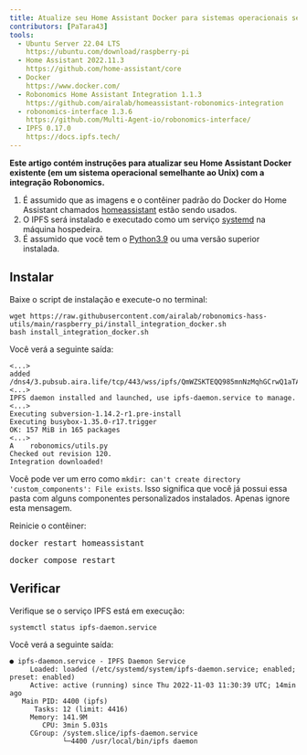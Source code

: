 ```yaml
---
title: Atualize seu Home Assistant Docker para sistemas operacionais semelhantes ao Unix
contributors: [PaTara43]
tools:   
  - Ubuntu Server 22.04 LTS
    https://ubuntu.com/download/raspberry-pi
  - Home Assistant 2022.11.3
    https://github.com/home-assistant/core
  - Docker
    https://www.docker.com/
  - Robonomics Home Assistant Integration 1.1.3
    https://github.com/airalab/homeassistant-robonomics-integration
  - robonomics-interface 1.3.6
    https://github.com/Multi-Agent-io/robonomics-interface/
  - IPFS 0.17.0
    https://docs.ipfs.tech/
---
```


**Este artigo contém instruções para atualizar seu Home Assistant Docker existente (em um sistema operacional semelhante ao Unix) com a integração Robonomics.**

<robo-wiki-picture src="home-assistant/ha_docker.png" />

<robo-wiki-note type="warning" title="DISCLAIMER">

  1. É assumido que as imagens e o contêiner padrão do Docker do Home Assistant chamados <u>homeassistant</u> estão sendo usados.
  2. O IPFS será instalado e executado como um serviço <u>systemd</u> na máquina hospedeira.
  3. É assumido que você tem o [Python3.9](https://www.python.org/downloads/) ou uma versão superior instalada.

</robo-wiki-note>

## Instalar

Baixe o script de instalação e execute-o no terminal:

<code-helper additionalLine="rasppi_username@rasppi_hostname">

```shell
wget https://raw.githubusercontent.com/airalab/robonomics-hass-utils/main/raspberry_pi/install_integration_docker.sh
bash install_integration_docker.sh
```

</code-helper>

Você verá a seguinte saída:

<code-helper additionalLine="rasppi_username@rasppi_hostname">

```shell
<...>
added /dns4/3.pubsub.aira.life/tcp/443/wss/ipfs/QmWZSKTEQQ985mnNzMqhGCrwQ1aTA6sxVsorsycQz9cQrw
<...>
IPFS daemon installed and launched, use ipfs-daemon.service to manage.
<...>
Executing subversion-1.14.2-r1.pre-install
Executing busybox-1.35.0-r17.trigger
OK: 157 MiB in 165 packages
<...>
A    robonomics/utils.py
Checked out revision 120.
Integration downloaded!
```

</code-helper>

<robo-wiki-note type="note" title="Error: `custom_components` exists">

  Você pode ver um erro como `mkdir: can't create directory 'custom_components': File exists`. Isso significa que você já possui essa pasta com alguns componentes personalizados instalados. Apenas ignore esta mensagem.

</robo-wiki-note>

Reinicie o contêiner:

<robo-wiki-tabs>
  <robo-wiki-tab title="Docker">
    <code-helper additionalLine="rasppi_username@rasppi_hostname">
    <pre>docker restart homeassistant</pre>
    </code-helper>
  </robo-wiki-tab>
  <robo-wiki-tab title="Docker Compose">
    <code-helper additionalLine="rasppi_username@rasppi_hostname">
    <pre>docker compose restart</pre>
    </code-helper>
  </robo-wiki-tab>
</robo-wiki-tabs>


## Verificar

Verifique se o serviço IPFS está em execução:

<code-helper additionalLine="rasppi_username@rasppi_hostname">

```shell
systemctl status ipfs-daemon.service 
```

</code-helper>

Você verá a seguinte saída:

<code-helper additionalLine="rasppi_username@rasppi_hostname">


```
● ipfs-daemon.service - IPFS Daemon Service
     Loaded: loaded (/etc/systemd/system/ipfs-daemon.service; enabled; preset: enabled)
     Active: active (running) since Thu 2022-11-03 11:30:39 UTC; 14min ago
   Main PID: 4400 (ipfs)
      Tasks: 12 (limit: 4416)
     Memory: 141.9M
        CPU: 3min 5.031s
     CGroup: /system.slice/ipfs-daemon.service
             └─4400 /usr/local/bin/ipfs daemon
```

</code-helper>
